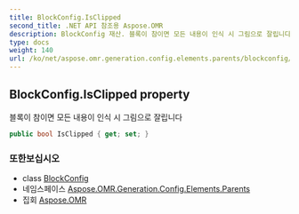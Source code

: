 ```yaml
---
title: BlockConfig.IsClipped
second_title: .NET API 참조용 Aspose.OMR
description: BlockConfig 재산. 블록이 참이면 모든 내용이 인식 시 그림으로 잘립니다
type: docs
weight: 140
url: /ko/net/aspose.omr.generation.config.elements.parents/blockconfig/isclipped/
---
```

## BlockConfig.IsClipped property

블록이 참이면 모든 내용이 인식 시 그림으로 잘립니다

```csharp
public bool IsClipped { get; set; }
```

### 또한보십시오

* class [BlockConfig](../)
* 네임스페이스 [Aspose.OMR.Generation.Config.Elements.Parents](../../blockconfig/)
* 집회 [Aspose.OMR](../../../)


